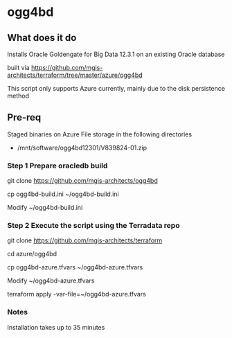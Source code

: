 # ogg4bd

## What does it do
Installs Oracle Goldengate for Big Data 12.3.1 on an existing Oracle database 

built via https://github.com/mgis-architects/terraform/tree/master/azure/ogg4bd

This script only supports Azure currently, mainly due to the disk persistence method

## Pre-req
Staged binaries on Azure File storage in the following directories

* /mnt/software/ogg4bd12301/V839824-01.zip

### Step 1 Prepare oracledb build

git clone https://github.com/mgis-architects/ogg4bd

cp ogg4bd-build.ini ~/ogg4bd-build.ini

Modify ~/ogg4bd-build.ini

### Step 2 Execute the script using the Terradata repo 

git clone https://github.com/mgis-architects/terraform

cd azure/ogg4bd

cp ogg4bd-azure.tfvars ~/ogg4bd-azure.tfvars

Modify ~/ogg4bd-azure.tfvars

terraform apply -var-file=~/ogg4bd-azure.tfvars

### Notes
Installation takes up to 35 minutes
